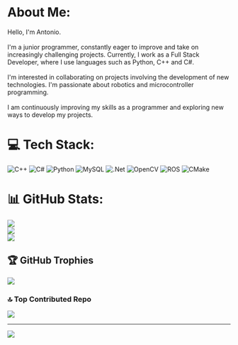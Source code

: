# About Me:
Hello, I'm Antonio.<br><br>I'm a junior programmer, constantly eager to improve and take on increasingly challenging projects. Currently, I work as a Full Stack Developer, where I use languages such as Python, C++ and C#.<br><br>I'm interested in collaborating on projects involving the development of new technologies. I'm passionate about robotics and microcontroller programming.<br><br>I am continuously improving my skills as a programmer and exploring new ways to develop my projects.


# 💻 Tech Stack:
![C++](https://img.shields.io/badge/c++-%2300599C.svg?style=for-the-badge&logo=c%2B%2B&logoColor=white) ![C#](https://img.shields.io/badge/c%23-%23239120.svg?style=for-the-badge&logo=csharp&logoColor=white) ![Python](https://img.shields.io/badge/python-3670A0?style=for-the-badge&logo=python&logoColor=ffdd54) ![MySQL](https://img.shields.io/badge/mysql-4479A1.svg?style=for-the-badge&logo=mysql&logoColor=white) ![.Net](https://img.shields.io/badge/.NET-5C2D91?style=for-the-badge&logo=.net&logoColor=white) ![OpenCV](https://img.shields.io/badge/opencv-%23white.svg?style=for-the-badge&logo=opencv&logoColor=white) ![ROS](https://img.shields.io/badge/ros-%230A0FF9.svg?style=for-the-badge&logo=ros&logoColor=white) ![CMake](https://img.shields.io/badge/CMake-%23008FBA.svg?style=for-the-badge&logo=cmake&logoColor=white)
# 📊 GitHub Stats:
![](https://github-readme-stats.vercel.app/api?username=ANT-RX&theme=midnight-purple&hide_border=true&include_all_commits=true&count_private=true)<br/>
![](https://github-readme-streak-stats.herokuapp.com/?user=ANT-RX&theme=midnight-purple&hide_border=true)<br/>
![](https://github-readme-stats.vercel.app/api/top-langs/?username=ANT-RX&theme=midnight-purple&hide_border=true&include_all_commits=true&count_private=true&layout=compact)

## 🏆 GitHub Trophies
![](https://github-profile-trophy.vercel.app/?username=ANT-RX&theme=midnight-purple&no-frame=true&no-bg=true&margin-w=4)

### 🔝 Top Contributed Repo
![](https://github-contributor-stats.vercel.app/api?username=ANT-RX&limit=5&theme=midnight-purple&combine_all_yearly_contributions=true)

---
[![](https://visitcount.itsvg.in/api?id=ANT-RX&icon=0&color=0)](https://visitcount.itsvg.in)

<!-- Proudly created with GPRM ( https://gprm.itsvg.in ) -->
